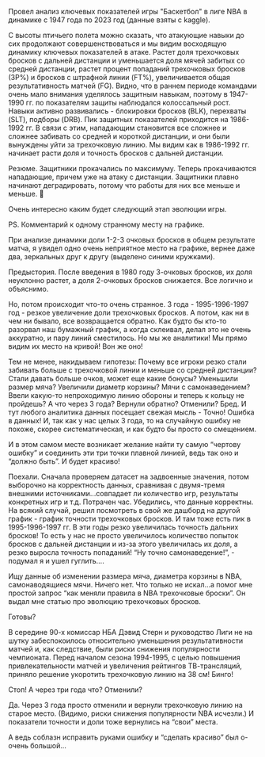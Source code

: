 Провел анализ ключевых показателей игры "Баскетбол" в лиге NBA в динамике с 1947 года по 2023 год (данные взяты с kaggle).

С высоты птичьего полета можно сказать, что атакующие навыки до сих продолжают совершенствоваться и мы видим восходящую динамику ключевых показателей в атаке. Растет доля трехочковых бросков с дальней дистанции и уменьшается доля мячей забитых со средней дистанции, растет процент попаданий трехочковых бросков (3P%) и бросков с штрафной линии (FT%), увеличивается общая результативность матчей (FG). 
Видно, что в раннем периоде командами очень мало внимания уделялось защитным навыкам, поэтому в 1947-1990 гг. по показателям защиты наблюдался колоссальный рост. Навыки активно развивались - блокировки бросков (BLK), перехваты (SLT), подборы (DRB). Пик защитных показателей приходится на 1986-1992 гг. 
В связи с этим, нападающим становится все сложнее и сложнее забивать со средней и короткой дистанции, и они были вынуждены уйти за трехочковую линию. Мы видим как в 1986-1992 гг. начинает расти доля и точность бросков с дальней дистанции.

Резюме. Защитники прокачались по максимуму. Теперь прокачиваются нападающие, причем уже на атаку с дистанции. Защитники плавно начинают деградировать, потому что работы для них все меньше и меньше. 🙂 

Очень интересно каким будет следующий этап эволюции игры.

PS. Комментарий к одному странному месту на графике.

При анализе динамики доли 1-2-3 очковых бросков в общем результате матча, я увидел одно очень неприятное место на графике, вернее даже два, зеркальных друг к другу (выделено синими кружками).

Предыстория. После введения в 1980 году 3-очковых бросков, их доля неуклонно растет, а доля 2-очковых бросков снижается. Все логично и объяснимо.

Но, потом происходит что-то очень странное. 3 года - 1995-1996-1997 год - резкое увеличение доли трехочковых бросков. А потом, как ни в чем ни бывало, все возвращается обратно. Как будто бы кто-то разорвал наш бумажный график, а когда склеивал, делал это не очень аккуратно, и пару линий сместилось. Но мы же аналитики! Мы  прямо видим их место на кривой! Вон же оно!

Тем не менее, накидываем гипотезы: 
Почему все игроки резко стали забивать больше с трехочковой линии и меньше со средней дистанции?
Стали давать больше очков, может еще какие бонусы?
Уменьшили размер мяча?
Увеличили диаметр корзины?
Мячи с самонаведением?
Ввели какую-то непроходимую линию обороны и теперь к кольцу не пройдешь?
А что через 3 года? Вернули обратно? Отменили? Бред.
И тут любого аналитика данных посещает свежая мысль - Точно! Ошибка в данных! И, так как у нас целых 3 года, то на случайную ошибку не похоже, скорее систематическая, и как будто бы просто со смещением.

И в этом самом месте возникает желание найти ту самую “чертову ошибку” и соединить эти три точки плавной линией, ведь так оно и “должно быть”. И будет красиво!

Поехали. Сначала проверяем датасет на задвоенные значения, потом выборочно на корректность данных, сравнивая с двумя-тремя внешними источниками…совпадает ли количество игр, результаты конкретных игр и т.д. Потрачен час. Убедились, что данные корректны.
На всякий случай, решил посмотреть в свой же дашборд на другой график - график точности трехочковых бросков. И там тоже есть пик в 1995-1996-1997 гг. 
В эти годы резко увеличилась точность дальних бросков! 
То есть у нас не просто увеличилось количество попыток бросков с дальней дистанции и из-за этого увеличилась их доля, а резко выросла точность попаданий! 
“Ну точно самонаведение!”, - подумал я и ушел гуглить….

Ищу данные об изменении размера мяча, диаметра корзины в NBA, самонаводящиеся мячи. Ничего нет. Что только не искал…а помог мне простой запрос “как меняли правила в NBA трехочковые броски”. Он выдал мне статью про эволюцию трехочковых бросков.

Готовы?

В середине 90-х комиссар НБА Дэвид Стерн и руководство Лиги не на шутку забеспокоилось относительно уменьшения результативности матчей и, как следствие, были риски снижения популярности чемпионата. Перед началом сезона 1994-1995, с целью повышения привлекательности матчей и увеличения рейтингов ТВ-трансляций, приняло решение укоротить трехочковую линию на 38 см! Бинго!

Стоп! А через три года что? Отменили?

Да. Через 3 года просто отменили и вернули трехочковую линию на старое место. (Видимо, риски снижения популярности NBA исчезли.)
И показатели точности и доли тоже вернулись на “свои” места. 

А ведь соблазн исправить руками ошибку и “сделать красиво” был о-очень большой...
